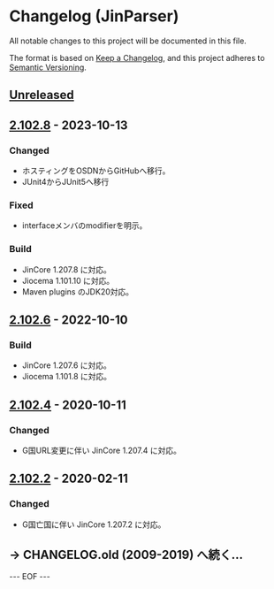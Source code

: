 # Changelog (JinParser)
All notable changes to this project will be documented in this file.

The format is based on [Keep a Changelog](https://keepachangelog.com/en/1.0.0/),
and this project adheres to [Semantic Versioning](https://semver.org/spec/v2.0.0.html).


## [Unreleased]


## [2.102.8] - 2023-10-13

### Changed
- ホスティングをOSDNからGitHubへ移行。
- JUnit4からJUnit5へ移行

### Fixed
- interfaceメンバのmodifierを明示。

### Build
- JinCore 1.207.8 に対応。
- Jiocema 1.101.10 に対応。
- Maven plugins のJDK20対応。


## [2.102.6] - 2022-10-10

### Build
- JinCore 1.207.6 に対応。
- Jiocema 1.101.8 に対応。


## [2.102.4] - 2020-10-11

### Changed
- G国URL変更に伴い JinCore 1.207.4 に対応。


## [2.102.2] - 2020-02-11

### Changed
- G国亡国に伴い JinCore 1.207.2 に対応。


## → CHANGELOG.old (2009-2019) へ続く…


[Unreleased]: https://github.com/olyutorskii/JinParser/compare/v2.102.8...HEAD
[2.102.8]: https://github.com/olyutorskii/JinParser/compare/v2.102.6...v2.102.8
[2.102.6]: https://github.com/olyutorskii/JinParser/compare/release-2.102.4...v2.102.6
[2.102.4]: https://github.com/olyutorskii/JinParser/compare/release-2.102.2...release-2.102.4
[2.102.2]: https://github.com/olyutorskii/JinParser/releases/tag/release-2.102.2


--- EOF ---
